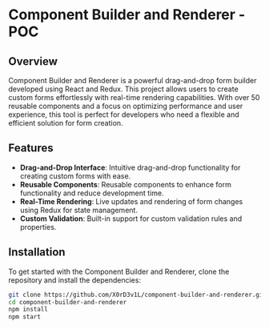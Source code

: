 # Component Builder and Renderer  - POC


## Overview

Component Builder and Renderer is a powerful drag-and-drop form builder developed using React and Redux. This project allows users to create custom forms effortlessly with real-time rendering capabilities. With over 50 reusable components and a focus on optimizing performance and user experience, this tool is perfect for developers who need a flexible and efficient solution for form creation.

## Features

- **Drag-and-Drop Interface**: Intuitive drag-and-drop functionality for creating custom forms with ease.
- **Reusable Components**: Reusable components to enhance form functionality and reduce development time.
- **Real-Time Rendering**: Live updates and rendering of form changes using Redux for state management.
- **Custom Validation**: Built-in support for custom validation rules and properties.


## Installation

To get started with the Component Builder and Renderer, clone the repository and install the dependencies:

```bash
git clone https://github.com/X0rD3v1L/component-builder-and-renderer.git
cd component-builder-and-renderer
npm install
npm start

